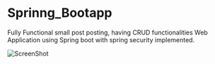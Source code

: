 # Sprinng_Bootapp
Fully Functional small post posting, having CRUD functionalities Web Application using Spring boot with spring security implemented. 

![ScreenShot](https://badripaudel.netlify.app/images/spring_rest.PNG)

